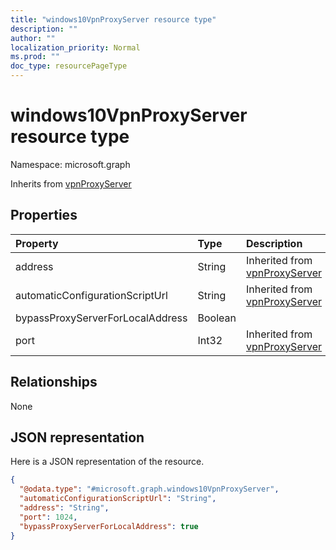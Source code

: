 ```yaml
---
title: "windows10VpnProxyServer resource type"
description: ""
author: ""
localization_priority: Normal
ms.prod: ""
doc_type: resourcePageType
---
```


# windows10VpnProxyServer resource type


Namespace: microsoft.graph




Inherits from [vpnProxyServer](../resources/vpnproxyserver.md)

## Properties
|Property|Type|Description|
|:---|:---|:---|
|address|String| Inherited from [vpnProxyServer](../resources/vpnproxyserver.md)|
|automaticConfigurationScriptUrl|String| Inherited from [vpnProxyServer](../resources/vpnproxyserver.md)|
|bypassProxyServerForLocalAddress|Boolean||
|port|Int32| Inherited from [vpnProxyServer](../resources/vpnproxyserver.md)|

## Relationships
None

## JSON representation
Here is a JSON representation of the resource.
<!-- {
  "blockType": "resource",
  "@odata.type": "microsoft.graph.windows10VpnProxyServer"
}
-->
``` json
{
  "@odata.type": "#microsoft.graph.windows10VpnProxyServer",
  "automaticConfigurationScriptUrl": "String",
  "address": "String",
  "port": 1024,
  "bypassProxyServerForLocalAddress": true
}
```

